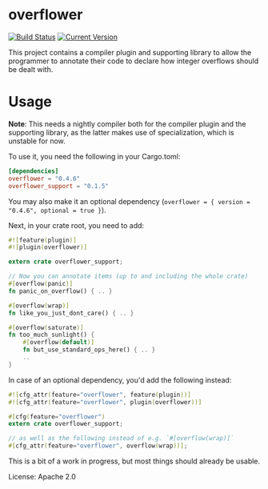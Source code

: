# overflower

[![Build Status](https://travis-ci.org/llogiq/overflower.svg)](https://travis-ci.org/llogiq/overflower)
[![Current Version](https://img.shields.io/crates/v/overflower.svg)](https://crates.io/crates/overflower)

This project contains a compiler plugin and supporting library to allow the
programmer to annotate their code to declare how integer overflows should be
dealt with.

# Usage

**Note**: This needs a nightly compiler both for the compiler plugin and the
supporting library, as the latter makes use of specialization, which is
unstable for now.

To use it, you need the following in your Cargo.toml:

```toml
[dependencies]
overflower = "0.4.6"
overflower_support = "0.1.5"
```

You may also make it an optional dependency (`overflower = { version = "0.4.6",
optional = true }`).

Next, in your crate root, you need to add:

```rust
#![feature(plugin)]
#![plugin(overflower)]

extern crate overflower_support;

// Now you can annotate items (up to and including the whole crate)
#[overflow(panic)]
fn panic_on_overflow() { .. }

#[overflow(wrap)]
fn like_you_just_dont_care() { .. }

#[overflow(saturate)]
fn too_much_sunlight() {
    #[overflow(default)]
    fn but_use_standard_ops_here() { .. }
    ..
}
```

In case of an optional dependency, you'd add the following instead:

```rust
#![cfg_attr(feature="overflower", feature(plugin))]
#![cfg_attr(feature="overflower", plugin(overflower))]

#[cfg(feature="overflower")
extern crate overflower_support;

// as well as the following instead of e.g. `#[overflow(wrap)]`
#[cfg_attr(feature="overflower", overflow(wrap))];
```

This is a bit of a work in progress, but most things should already be usable.

License: Apache 2.0
